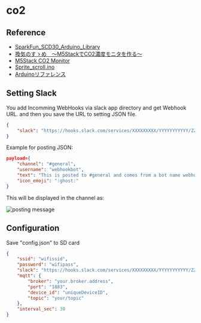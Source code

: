 # co2

## Reference
- [SparkFun_SCD30_Arduino_Library](https://github.com/sparkfun/SparkFun_SCD30_Arduino_Library)
- [換気のすゝめ　～M5StackでCO2濃度モニタを作る～](https://westgate-lab.hatenablog.com/entry/2020/04/01/224511)
- [M5Stack CO2 Monitor](https://github.com/kmizta/m5stack-co2-monitor)
- [Sprite_scroll.ino](https://github.com/m5stack/M5Stack/blob/master/examples/Advanced/Display/Sprite/Sprite_scroll/Sprite_scroll.ino)
- [Arduinoリファレンス](https://garretlab.web.fc2.com/arduino_reference/)

## Setting Slack
You add Incomming WebHooks via slack app directory and get Webhook URL.
and then you save the URL to setting JSON file. 

```JSON
{
    "slack": "https://hooks.slack.com/services/XXXXXXXXX/YYYYYYYYYYY/ZZZZZZZZZZZZZZZZZZZZZZZZ"
}
```

Example for posting JSON:
```JSON
payload={
    "channel": "#general",
    "username": "webhookbot",
    "text": "This is posted to #general and comes from a bot name webhookbot",
    "icon_emoji": ":ghost:"
}
```
This will be displayed in the channel as:

![posting message](https://a.slack-edge.com/80588/img/integrations/incoming_webhook_example3.png)

## Configuration
Save "config.json" to SD card
```JSON
{
    "ssid": "wifissid",
    "password": "wifipass",
    "slack": "https://hooks.slack.com/services/XXXXXXXXX/YYYYYYYYYYY/ZZZZZZZZZZZZZZZZZZZZZZZZ",
    "mqtt": {
        "broker": "your.broker.address",
        "port": "1883",
        "device_id": "uniqueDeviceID",
        "topic": "your/topic"
    },
    "interval_sec": 30
}
```
